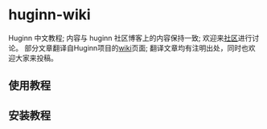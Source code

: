 # huginn-wiki
Huginn 中文教程;
内容与 huginn 社区博客上的内容保持一致;
欢迎来[社区](https://www.huginn.cn/bbs/)进行讨论。
部分文章翻译自Huginn项目的[wiki](https://github.com/cantino/huginn/wiki)页面;
翻译文章均有注明出处，同时也欢迎大家来投稿。

## 使用教程


## 安装教程


